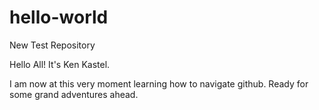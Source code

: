 # hello-world
New Test Repository

Hello All! It's Ken Kastel.

I am now at this very moment learning how to navigate github.
Ready for some grand adventures ahead.
